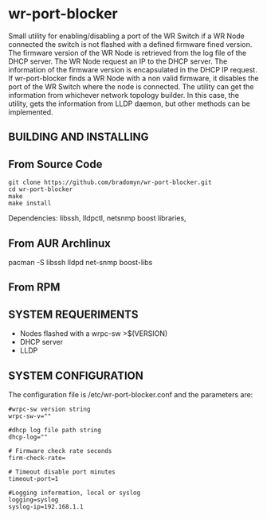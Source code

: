 wr-port-blocker
===============

Small utility for enabling/disabling a port of the WR Switch
if a WR Node connected the switch is not flashed with a defined 
firmware fined version. The firmware version of the WR Node
is retrieved from the log file of the DHCP server. The WR Node
request an IP to the DHCP server. The information of the firmware
version is encapsulated in the DHCP IP request.
If wr-port-blocker finds a WR Node with a non valid firmware,
it disables the port of the WR Switch where the node is connected.
The utility can get the information from whichever network topology
builder. In this case, the utility, gets the information from LLDP 
daemon, but other methods can be implemented.

BUILDING AND INSTALLING
-----------------------
## From Source Code

```
git clone https://github.com/bradomyn/wr-port-blocker.git
cd wr-port-blocker
make 
make install
```

Dependencies: libssh, lldpctl, netsnmp boost libraries,

## From AUR Archlinux
pacman -S libssh lldpd net-snmp boost-libs

## From RPM


SYSTEM REQUERIMENTS
-------------------
- Nodes flashed with a wrpc-sw >$(VERSION) 
- DHCP server 
- LLDP

SYSTEM CONFIGURATION
--------------------
The configuration file is /etc/wr-port-blocker.conf and the
parameters are:

```
#wrpc-sw version string
wrpc-sw-v=""

#dhcp log file path string
dhcp-log=""

# Firmware check rate seconds
firm-check-rate=

# Timeout disable port minutes
timeout-port=1

#Logging information, local or syslog
logging=syslog
syslog-ip=192.168.1.1
```

